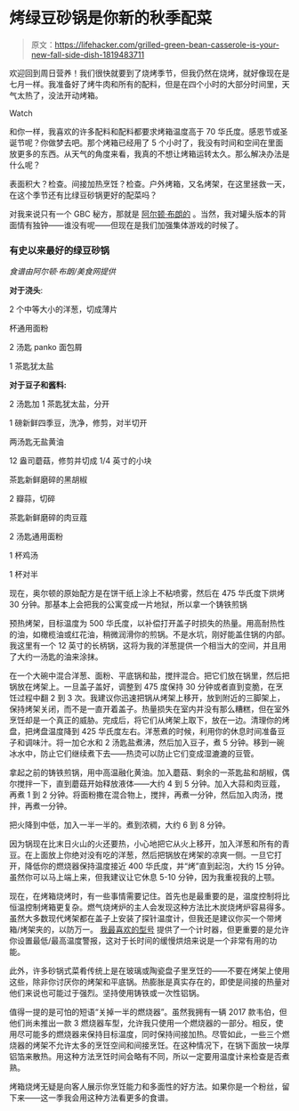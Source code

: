 # 烤绿豆砂锅是你新的秋季配菜

> 原文：<https://lifehacker.com/grilled-green-bean-casserole-is-your-new-fall-side-dish-1819483711>

欢迎回到周日营养！我们很快就要到了烧烤季节，但我仍然在烧烤，就好像现在是七月一样。我准备好了烤牛肉和所有的配料，但是在四个小时的大部分时间里，天气太热了，没法开动烤箱。

Watch

和你一样，我喜欢的许多配料和配料都要求烤箱温度高于 70 华氏度。感恩节或圣诞节呢？你做梦去吧。那个烤箱已经用了 5 个小时了，我没有时间和空间在里面放更多的东西。从天气的角度来看，我真的不想让烤箱运转太久。那么解决办法是什么呢？

表面积大？检查。间接加热烹饪？检查。户外烤箱，又名烤架，在这里拯救一天，在这个季节还有比绿豆砂锅更好的配菜吗？

对我来说只有一个 GBC 秘方，那就是 [阿尔顿·布朗的](http://www.foodnetwork.com/recipes/alton-brown/best-ever-green-bean-casserole-recipe-1950575) 。当然，我对罐头版本的背面情有独钟——谁没有呢——但现在是我们加强集体游戏的时候了。

### 有史以来最好的绿豆砂锅

*食谱由阿尔顿·布朗/美食网提供*

**对于浇头**:

2 个中等大小的洋葱，切成薄片

杯通用面粉

2 汤匙 panko 面包屑

1 茶匙犹太盐

**对于豆子和酱料:**

2 汤匙加 1 茶匙犹太盐，分开

1 磅新鲜四季豆，洗净，修剪，对半切开

两汤匙无盐黄油

12 盎司蘑菇，修剪并切成 1/4 英寸的小块

茶匙新鲜磨碎的黑胡椒

2 瓣蒜，切碎

茶匙新鲜磨碎的肉豆蔻

2 汤匙通用面粉

1 杯鸡汤

1 杯对半

现在，奥尔顿的原始配方是在饼干纸上涂上不粘喷雾，然后在 475 华氏度下烘烤 30 分钟。那基本上会把我的公寓变成一片地狱，所以拿一个铸铁煎锅

预热烤架，目标温度为 500 华氏度，以补偿打开盖子时损失的热量。用高耐热性的油，如橄榄油或红花油，稍微润滑你的煎锅。不是水坑，刚好能盖住锅的内部。我这里有一个 12 英寸的长柄锅，这将为我的洋葱提供一个相当大的空间，并且用了大约一汤匙的油来涂抹。

在一个大碗中混合洋葱、面粉、平底锅和盐，搅拌混合。把它们放在锅里，然后把锅放在烤架上。一旦盖子盖好，调整到 475 度保持 30 分钟或者直到变脆，在烹饪过程中翻 2 到 3 次。我建议你迅速把锅从烤架上移开，放到附近的三脚架上，保持烤架关闭，而不是一直开着盖子。热量损失在室内并没有那么糟糕，但在室外烹饪却是一个真正的威胁。完成后，将它们从烤架上取下，放在一边。清理你的烤盘，把烤盘温度降到 425 华氏度左右。洋葱煮的时候，利用你的休息时间准备豆子和调味汁。将一加仑水和 2 汤匙盐煮沸，然后加入豆子，煮 5 分钟。移到一碗冰水中，防止它们继续煮下去——热烫可以防止它们变成湿漉漉的豆管。

拿起之前的铸铁煎锅，用中高温融化黄油。加入蘑菇、剩余的一茶匙盐和胡椒，偶尔搅拌一下，直到蘑菇开始释放液体——大约 4 到 5 分钟。加入大蒜和肉豆蔻，再煮 1 到 2 分钟。将面粉撒在混合物上，搅拌，再煮一分钟，然后加入肉汤，搅拌，再煮一分钟。

把火降到中低，加入一半一半的。煮到浓稠，大约 6 到 8 分钟。

因为锅现在比末日火山的火还要热，小心地把它从火上移开，加入洋葱和所有的青豆。在上面放上你绝对没有吃的洋葱，然后把锅放在烤架的凉爽一侧。一旦它打开，降低你的燃烧器保持温度接近 400 华氏度，并“烤”直到起泡，大约 15 分钟。虽然你可以马上端上来，但我建议让它休息 5-10 分钟，因为我重视我的上颚。

现在，在烤箱烧烤时，有一些事情需要记住。首先也是最重要的是，温度控制将比恒温控制烤箱更复杂。燃气烧烤炉的主人会发现这种方法比木炭烧烤炉容易得多。虽然大多数现代烤架都在盖子上安装了探针温度计，但我还是建议你买一个带烤箱/烤架夹的，以防万一。 [我最喜欢的型号](http://www.thermoworks.com/ChefAlarm) 提供了一个计时器，但更重要的是允许你设置最低/最高温度警报，这对于长时间的缓慢烘焙来说是一个非常有用的功能。

此外，许多砂锅式菜肴传统上是在玻璃或陶瓷盘子里烹饪的——不要在烤架上使用这些，除非你讨厌你的烤架和平底锅。热膨胀是真实存在的，即使是间接的热量对他们来说也可能过于强烈。坚持使用铸铁或一次性铝锅。

值得一提的是可怕的短语“关掉一半的燃烧器”。虽然我拥有一辆 2017 款韦伯，但他们尚未推出一款 3 燃烧器车型，允许我只使用一个燃烧器的一部分。相反，使用尽可能多的燃烧器来保持目标温度，同时保持间接加热。尽管如此，一些三个燃烧器的烤架不允许太多的烹饪空间和间接烹饪。在这种情况下，在锅下面放一块厚铝箔来散热。用这种方法烹饪时间会略有不同，所以一定要用温度计来检查是否煮熟。

烤箱烧烤无疑是向客人展示你烹饪能力和多面性的好方法。如果你是一个粉丝，留下来——这一季我会用这种方法看更多的食谱。